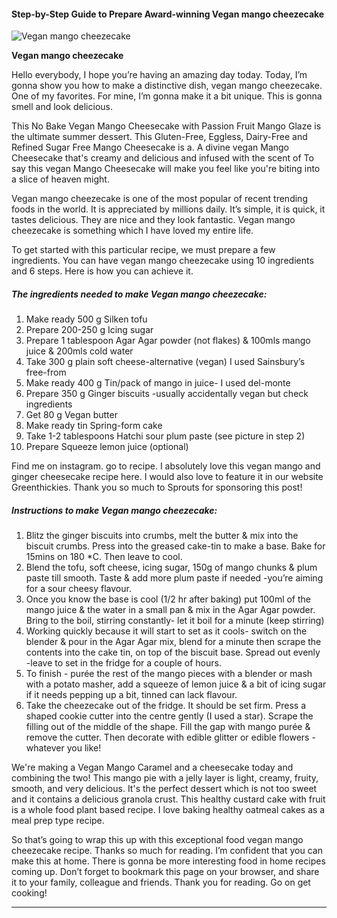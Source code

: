             

#### Step-by-Step Guide to Prepare Award-winning Vegan mango cheezecake

![Vegan mango cheezecake](https://img-global.cpcdn.com/recipes/d078c878fba3ca73/751x532cq70/vegan-mango-cheezecake-recipe-main-photo.jpg)

**Vegan mango cheezecake**

Hello everybody, I hope you’re having an amazing day today. Today, I’m gonna show you how to make a distinctive dish, vegan mango cheezecake. One of my favorites. For mine, I’m gonna make it a bit unique. This is gonna smell and look delicious.

This No Bake Vegan Mango Cheesecake with Passion Fruit Mango Glaze is the ultimate summer dessert. This Gluten-Free, Eggless, Dairy-Free and Refined Sugar Free Mango Cheesecake is a. A divine vegan Mango Cheesecake that's creamy and delicious and infused with the scent of To say this vegan Mango Cheesecake will make you feel like you're biting into a slice of heaven might.

Vegan mango cheezecake is one of the most popular of recent trending foods in the world. It is appreciated by millions daily. It’s simple, it is quick, it tastes delicious. They are nice and they look fantastic. Vegan mango cheezecake is something which I have loved my entire life.

To get started with this particular recipe, we must prepare a few ingredients. You can have vegan mango cheezecake using 10 ingredients and 6 steps. Here is how you can achieve it.

##### The ingredients needed to make Vegan mango cheezecake:

1.  Make ready 500 g Silken tofu
2.  Prepare 200-250 g Icing sugar
3.  Prepare 1 tablespoon Agar Agar powder (not flakes) & 100mls mango juice & 200mls cold water
4.  Take 300 g plain soft cheese-alternative (vegan) I used Sainsbury’s free-from
5.  Make ready 400 g Tin/pack of mango in juice- I used del-monte
6.  Prepare 350 g Ginger biscuits -usually accidentally vegan but check ingredients
7.  Get 80 g Vegan butter
8.  Make ready tin Spring-form cake
9.  Take 1-2 tablespoons Hatchi sour plum paste (see picture in step 2)
10.  Prepare Squeeze lemon juice (optional)

Find me on instagram. go to recipe. I absolutely love this vegan mango and ginger cheesecake recipe here. I would also love to feature it in our website Greenthickies. Thank you so much to Sprouts for sponsoring this post!

##### Instructions to make Vegan mango cheezecake:

1.  Blitz the ginger biscuits into crumbs, melt the butter & mix into the biscuit crumbs. Press into the greased cake-tin to make a base. Bake for 15mins on 180 \*C. Then leave to cool.
2.  Blend the tofu, soft cheese, icing sugar, 150g of mango chunks & plum paste till smooth. Taste & add more plum paste if needed -you’re aiming for a sour cheesy flavour.
3.  Once you know the base is cool (1/2 hr after baking) put 100ml of the mango juice & the water in a small pan & mix in the Agar Agar powder. Bring to the boil, stirring constantly- let it boil for a minute (keep stirring)
4.  Working quickly because it will start to set as it cools- switch on the blender & pour in the Agar Agar mix, blend for a minute then scrape the contents into the cake tin, on top of the biscuit base. Spread out evenly -leave to set in the fridge for a couple of hours.
5.  To finish - purée the rest of the mango pieces with a blender or mash with a potato masher, add a squeeze of lemon juice & a bit of icing sugar if it needs pepping up a bit, tinned can lack flavour.
6.  Take the cheezecake out of the fridge. It should be set firm. Press a shaped cookie cutter into the centre gently (I used a star). Scrape the filling out of the middle of the shape. Fill the gap with mango purée & remove the cutter. Then decorate with edible glitter or edible flowers -whatever you like!

We're making a Vegan Mango Caramel and a cheesecake today and combining the two! This mango pie with a jelly layer is light, creamy, fruity, smooth, and very delicious. It's the perfect dessert which is not too sweet and it contains a delicious granola crust. This healthy custard cake with fruit is a whole food plant based recipe. I love baking healthy oatmeal cakes as a meal prep type recipe.

So that’s going to wrap this up with this exceptional food vegan mango cheezecake recipe. Thanks so much for reading. I’m confident that you can make this at home. There is gonna be more interesting food in home recipes coming up. Don’t forget to bookmark this page on your browser, and share it to your family, colleague and friends. Thank you for reading. Go on get cooking!

* * *